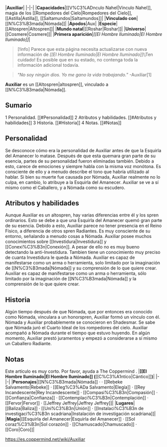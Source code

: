 

|**Auxiliar**|
|-|-|
|**Capacidades**|[[V%C3%ADnculo Nahel\|Vínculo Nahel]], magia de los [[Rompedores del Cielo\|Rompedores del Cielo]], [[Astilla\|Astilla]], [[Saltamundos\|Saltamundos]]|
|**Vinculado con**|[[N%C3%B3mada\|Nómada]]|
|**Apodos**|Aux|
|**Especie**|[[Altospren\|Altospren]]|
|**Mundo natal**|[[Roshar\|Roshar]]|
|**Universo**|[[Cosmere\|Cosmere]]|
|**Primera aparición**|*[[El Hombre Iluminado\|El Hombre Iluminado]]*|

> [!info] Parece que esta página necesita actualizarse con nueva información de *[[El Hombre Iluminado\|El Hombre Iluminado]]*!¡Ten cuidado! Es posible que en su estado, no contenga toda la información adicional todavía.

>“*No soy ningún dios. Yo me gano la vida trabajando.*”
\-Auxiliar[1]


**Auxiliar** es un [[Altospren\|altospren]], vinculado a [[N%C3%B3mada\|Nómada]].

## Sumario

1 Personalidad. [[#Personalidad]] 
2 Atributos y habilidades. [[#Atributos y habilidades]] 
3 Historia. [[#Historia]] 
4 Notas. [[#Notas]] 


## Personalidad
Se desconoce cómo era la personalidad de Auxiliar antes de que la Esquirla del Amanecer lo matase. Después de que esta quemara gran parte de su esencia, partes de su personalidad fueron eliminadas también. Debido a esto, carece de emociones y siempre habla con la misma voz monótona. Es consciente de ello y a menudo describe el tono que habría utilizado al hablar.
Si bien su muerte fue causada por Nómada, Auxiliar realmente no lo culpa, en cambio, lo atribuye a la Esquirla del Amanecer. Auxiliar se ve a sí mismo como el Caballero, y a Nómada como su escudero.

## Atributos y habilidades
Aunque Auxiliar es un altospren, hay varias diferencias entre él y los spren ordinarios. Esto se debe a que una Esquirla del Amanecer quemó gran parte de su esencia.
Debido a esto, Auxiliar parece no tener presencia en el Reino Físico, a diferencia de otros spren Radiantes. Es muy consciente de su entorno, señalando a menudo cosas a Nómada.
Auxiliar posee muchos conocimientos sobre [[Investidura\|Investidura]] y [[Conexi%C3%B3n\|Conexión]]. A pesar de ello no es muy bueno detectando la anti-Investidura. Tambien tiene un conocimiento muy preciso de cuanta Investidura le queda a Nómada.
Auxiliar es capaz de manifestarse como un arma o herramienta, solo limitado por la imaginación de [[N%C3%B3mada\|Nómada]] y su comprensión de lo que quiere crear.
Auxiliar es capaz de manifestarse como un arma o herramienta, sólo limitado por la imaginación de [[N%C3%B3mada\|Nómada]] y la comprensión de lo que quiere crear.

## Historia
Algún tiempo después de que Nómada, que por entonces era conocido como Nómada, vinculara a un honorspren, Auxiliar formó un vínculo con él. Nómada y Auxiliar probablemente se conocieron en Shadesmar. Se sabe que Nómada juró el Cuarto Ideal de los rompedores del cielo.
Auxiliar acompañó a Nómada durante el tiempo que estuvo huyendo.
En algún momento, Auxiliar prestó juramentos y empezó a considerarse a sí mismo un Caballero Radiante.

## Notas

Este artículo es muy corto. Por favor, ayuda a The Coppermind .
|**[[El Hombre Iluminado\|El Hombre Iluminado]] (**[[C%C3%A1ntico\|Cántico]]**)**|
|-|-|
|**Personajes**|[[N%C3%B3mada\|Nómada]] ·  · [[Rebeke Salvamento\|Rebeke]] · [[Eleg%C3%ADa Salvamento\|Elegía]] · [[Rey Incandescente\|Rey Incandescente]] · [[Compasi%C3%B3n\|Compasión]] · [[Confianza\|Confianza]] · [[Contemplaci%C3%B3n\|Contemplación]] · [[Fervor\|Fervor]] · [[Jeffrey Jeffrey\|Jeffrey Jeffrey]]|
|**Lugares**|[[Baliza\|Baliza]] · [[Uni%C3%B3n\|Unión]] · [[Instalaci%C3%B3n de investigaci%C3%B3n scadriana\|Instalación de investigación scadriana]]|
|**Magia**|[[Esquirla del Amanecer\|Esquirla del Amanecer]] · [[Sol coraz%C3%B3n\|Sol corazón]] · [[Chamuscado\|Chamuscado]] · [[Coro\|Coro]]|



https://es.coppermind.net/wiki/Auxiliar